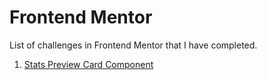 # Frontend Mentor

List of challenges in Frontend Mentor that I have completed.

1. [Stats Preview Card Component](./1.%20Stats%20Preview%20Card%20Component)
